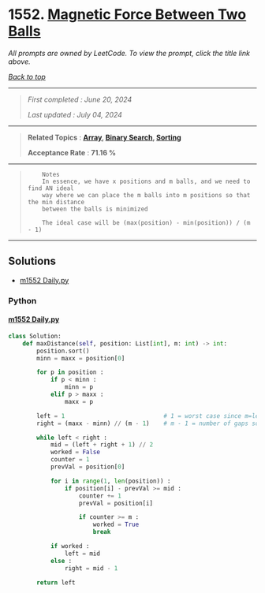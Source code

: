 # 1552. [Magnetic Force Between Two Balls](<https://leetcode.com/problems/magnetic-force-between-two-balls>)

*All prompts are owned by LeetCode. To view the prompt, click the title link above.*

*[Back to top](<../README.md>)*

------

> *First completed : June 20, 2024*
>
> *Last updated : July 04, 2024*

------

> **Related Topics** : **[Array](<by_topic/Array.md>), [Binary Search](<by_topic/Binary Search.md>), [Sorting](<by_topic/Sorting.md>)**
>
> **Acceptance Rate** : **71.16 %**

------

> ``` 
>     Notes
>     In essence, we have x positions and m balls, and we need to find AN ideal
>     way where we can place the m balls into m positions so that the min distance
>     between the balls is minimized
> 
>     The ideal case will be (max(position) - min(position)) / (m - 1)
> ```

------

## Solutions

- [m1552 Daily.py](<../my-submissions/m1552 Daily.py>)
### Python
#### [m1552 Daily.py](<../my-submissions/m1552 Daily.py>)
```Python
class Solution:
    def maxDistance(self, position: List[int], m: int) -> int:
        position.sort()
        minn = maxx = position[0]

        for p in position :
            if p < minn :
                minn = p
            elif p > maxx :
                maxx = p

        left = 1                            # 1 = worst case since m=len(positions) += 1 each indx worst
        right = (maxx - minn) // (m - 1)    # m - 1 = number of gaps so this is aideal case 

        while left < right :
            mid = (left + right + 1) // 2
            worked = False
            counter = 1
            prevVal = position[0]

            for i in range(1, len(position)) :
                if position[i] - prevVal >= mid :
                    counter += 1
                    prevVal = position[i]

                    if counter >= m :
                        worked = True
                        break

            if worked :
                left = mid
            else : 
                right = mid - 1

        return left
```

